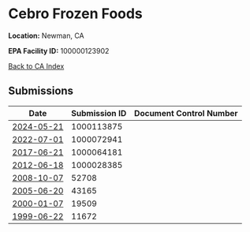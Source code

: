 # Cebro Frozen Foods

**Location:** Newman, CA

**EPA Facility ID:** 100000123902

[Back to CA Index](../../index.md)

## Submissions

| Date | Submission ID | Document Control Number |
|------|--------------|-------------------------|
| [2024-05-21](submissions/1000113875.md) | 1000113875 |  |
| [2022-07-01](submissions/1000072941.md) | 1000072941 |  |
| [2017-06-21](submissions/1000064181.md) | 1000064181 |  |
| [2012-06-18](submissions/1000028385.md) | 1000028385 |  |
| [2008-10-07](submissions/52708.md) | 52708 |  |
| [2005-06-20](submissions/43165.md) | 43165 |  |
| [2000-01-07](submissions/19509.md) | 19509 |  |
| [1999-06-22](submissions/11672.md) | 11672 |  |
